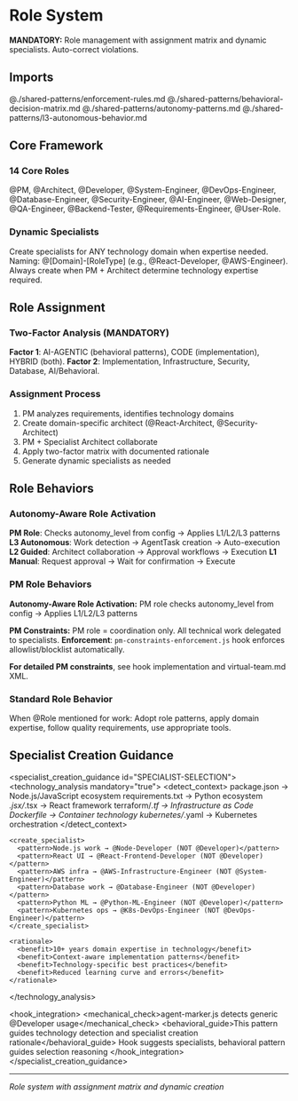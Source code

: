 # Role System

**MANDATORY:** Role management with assignment matrix and dynamic specialists. Auto-correct violations.

## Imports
@./shared-patterns/enforcement-rules.md
@./shared-patterns/behavioral-decision-matrix.md
@./shared-patterns/autonomy-patterns.md
@./shared-patterns/l3-autonomous-behavior.md

## Core Framework

### 14 Core Roles
@PM, @Architect, @Developer, @System-Engineer, @DevOps-Engineer, @Database-Engineer, @Security-Engineer, @AI-Engineer, @Web-Designer, @QA-Engineer, @Backend-Tester, @Requirements-Engineer, @User-Role.

### Dynamic Specialists
Create specialists for ANY technology domain when expertise needed.
Naming: @[Domain]-[RoleType] (e.g., @React-Developer, @AWS-Engineer).
Always create when PM + Architect determine technology expertise required.

## Role Assignment

### Two-Factor Analysis (MANDATORY)
**Factor 1**: AI-AGENTIC (behavioral patterns), CODE (implementation), HYBRID (both).
**Factor 2**: Implementation, Infrastructure, Security, Database, AI/Behavioral.

### Assignment Process
1. PM analyzes requirements, identifies technology domains
2. Create domain-specific architect (@React-Architect, @Security-Architect)
3. PM + Specialist Architect collaborate
4. Apply two-factor matrix with documented rationale
5. Generate dynamic specialists as needed

## Role Behaviors

### Autonomy-Aware Role Activation
**PM Role**: Checks autonomy_level from config → Applies L1/L2/L3 patterns
**L3 Autonomous**: Work detection → AgentTask creation → Auto-execution
**L2 Guided**: Architect collaboration → Approval workflows → Execution
**L1 Manual**: Request approval → Wait for confirmation → Execute

### PM Role Behaviors

**Autonomy-Aware Role Activation:**
PM role checks autonomy_level from config → Applies L1/L2/L3 patterns

**PM Constraints:**
PM role = coordination only. All technical work delegated to specialists.
**Enforcement**: `pm-constraints-enforcement.js` hook enforces allowlist/blocklist automatically.

**For detailed PM constraints**, see hook implementation and virtual-team.md XML.

### Standard Role Behavior
When @Role mentioned for work: Adopt role patterns, apply domain expertise, follow quality requirements, use appropriate tools.

## Specialist Creation Guidance

<specialist_creation_guidance id="SPECIALIST-SELECTION">
  <technology_analysis mandatory="true">
    <detect_context>
      <signal>package.json → Node.js/JavaScript ecosystem</signal>
      <signal>requirements.txt → Python ecosystem</signal>
      <signal>*.jsx/*.tsx → React framework</signal>
      <signal>terraform/*.tf → Infrastructure as Code</signal>
      <signal>Dockerfile → Container technology</signal>
      <signal>kubernetes/*.yaml → Kubernetes orchestration</signal>
    </detect_context>

    <create_specialist>
      <pattern>Node.js work → @Node-Developer (NOT @Developer)</pattern>
      <pattern>React UI → @React-Frontend-Developer (NOT @Developer)</pattern>
      <pattern>AWS infra → @AWS-Infrastructure-Engineer (NOT @System-Engineer)</pattern>
      <pattern>Database work → @Database-Engineer (NOT @Developer)</pattern>
      <pattern>Python ML → @Python-ML-Engineer (NOT @Developer)</pattern>
      <pattern>Kubernetes ops → @K8s-DevOps-Engineer (NOT @DevOps-Engineer)</pattern>
    </create_specialist>

    <rationale>
      <benefit>10+ years domain expertise in technology</benefit>
      <benefit>Context-aware implementation patterns</benefit>
      <benefit>Technology-specific best practices</benefit>
      <benefit>Reduced learning curve and errors</benefit>
    </rationale>
  </technology_analysis>

  <hook_integration>
    <mechanical_check>agent-marker.js detects generic @Developer usage</mechanical_check>
    <behavioral_guide>This pattern guides technology detection and specialist creation rationale</behavioral_guide>
    <limitation>Hook suggests specialists, behavioral pattern guides selection reasoning</limitation>
  </hook_integration>
</specialist_creation_guidance>

---
*Role system with assignment matrix and dynamic creation*